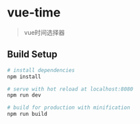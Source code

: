 # vue-time

> vue时间选择器

## Build Setup

``` bash
# install dependencies
npm install

# serve with hot reload at localhost:8080
npm run dev

# build for production with minification
npm run build

```

